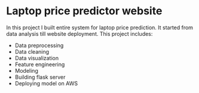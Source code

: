 # Laptop price predictor website
In this project I built entire system for laptop price prediction. It started from data analysis till website deployment. 
This project includes:
* Data preprocessing
* Data cleaning
* Data visualization
* Feature engineering
* Modeling
* Building flask server 
* Deploying model on AWS

